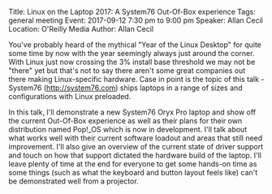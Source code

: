 Title: Linux on the Laptop 2017: A System76 Out-Of-Box experience
Tags: general meeting
Event: 2017-09-12 7:30 pm to 9:00 pm
Speaker: Allan Cecil
Location: O'Reilly Media
Author: Allan Cecil

You've probably heard of the mythical "Year of the Linux Desktop" for quite some time by now with the year seemingly always just around the corner.  With Linux just now crossing the 3% install base threshold we may not be "there" yet but that's not to say there aren't some great companies out there making Linux-specific hardware.  Case in point is the topic of this talk - System76 (http://system76.com) ships laptops in a range of sizes and configurations with Linux preloaded.

In this talk, I'll demonstrate a new System76 Oryx Pro laptop and show off the current Out-Of-Box experience as well as their plans for their own distribution named Pop!_OS which is now in development.  I'll talk about what works well with their current software loadout and areas that still need improvement.  I'll also give an overview of the current state of driver support and touch on how that support dictated the hardware build of the laptop.  I'll leave plenty of time at the end for everyone to get some hands-on time as some things (such as what the keyboard and button layout feels like) can't be demonstrated well from a projector.
